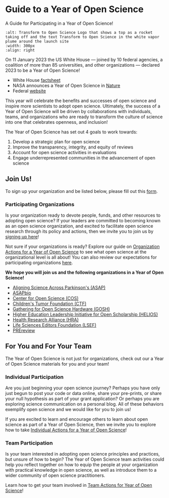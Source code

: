 # Guide to a Year of Open Science

A Guide for Participating in a Year of Open Science!

<!-- Updated way of including images based on Jupyter-book documentation (https://jupyterbook.org/en/stable/content/figures.html) -->
```{image} /About/Tops_Badge_Nasa.png
:alt: Transform to Open Science Logo that shows a top as a rocket taking off and the text Transform to Open Science in the white vapor plume around the launch site
:width: 300px
:align: right
```

On 11 January 2023 the US White House — joined by 10 federal agencies, a coalition of more than 85 universities, and other organizations — declared 2023 to be a Year of Open Science! 

- White House [factsheet](https://www.whitehouse.gov/ostp/news-updates/2023/01/11/fact-sheet-biden-harris-administration-announces-new-actions-to-advance-open-and-equitable-research/)
- NASA announces a Year of Open Science in [Nature](https://www.nature.com/articles/d41586-023-00019-y)
- Federal [website](https://open.science.gov/)

This year will celebrate the benefits and successes of open science and inspire more scientists to adopt open science. Ultimately, the success of a Year of Open Science will be driven by collaborations with individuals, teams, and organizations who are ready to transform the culture of science into one that celebrates openness, and inclusion! 

The Year of Open Science has set out 4 goals to work towards:
1. Develop a strategic plan for open science
1. Improve the transparency, integrity, and equity of reviews
1. Account for open science activities in evaluations
1. Engage underrepresented communities in the advancement of open science

## Join Us! 
To sign up your organization and be listed below, please fill out this [form](https://forms.gle/KPKaejc2WP7dm5XVA).

### Participating Organizations
Is your organization ready to devote people, funds, and other resources to adopting open science? If your leaders are committed to becoming known as an open science organization, and excited to facilitate open science research through its policy and actions, then we invite you to join us by [signing up here](https://forms.gle/KPKaejc2WP7dm5XVA)!

Not sure if your organizations is ready? Explore our guide on [Organization Actions for a Year of Open Science](https://nasa.github.io/Transform-to-Open-Science-Book/Open_Science_Cookbook/Your_Organizations_Open_Science_Journey.html) to see what open science at the organizational level is all about! You can also review our expectations for participating organizations [here](./participants/readme.md).

**We hope you will join us and the following organizations in a Year of Open Science!**
- [Aligning Science Across Parkinson's (ASAP)](./participants/ASAP.md)
- [ASAPbio](./participants/ASAPbio.md)
- [Center for Open Science (COS)](./participants/COS.md)
- [Children's Tumor Foundation (CTF)](./participants/CTF.md)
- [Gathering for Open Science Hardware (GOSH)](./participants/GOSH.md)
- [Higher Education Leadership Initiative for Open Scholarship (HELIOS)](./participants/HELIOS.md)
- [Health Research Alliance (HRA)](./participants/HRA.md)
- [Life Sciences Editors Foundation (LSEF)](./participants/LSEF.md)
- [PREreview](./participants/PREreview.md)

## For You and For Your Team
The Year of Open Science is not just for organizations, check out our a Year of Open Science materials for you and your team!

### Individual Participation
Are you just beginning your open science journey? Perhaps you have only just begun to post your code or data online, share your pre-prints, or share your null hypothesis as part of your grant application? Or perhaps you are exploring science communication on a personal blog. All of these behaviors exemplify open science and we would like for you to join us! 

If you are excited to learn and encourage others to learn about open science as part of a Year of Open Science, then we invite you to explore how to take [Individual Actions for a Year of Open Science](https://nasa.github.io/Transform-to-Open-Science-Book/Open_Science_Cookbook/Your_Open_Science_Journey.html#section-3-open-science-at-work)!

### Team Participation
Is your team interested in adopting open science principles and practices, but unsure of how to begin? The Year of Open Science team activities could help you reflect together on how to equip the people at your organization with practical knowledge in open science, as well as introduce them to a wider community of open science practitioners. 

Learn how to get your team involved in [Team Actions for Year of Open Science](https://nasa.github.io/Transform-to-Open-Science-Book/Open_Science_Cookbook/Your_Teams_Open_Science_Journey.html#section-1-engage-with-open-science)!
